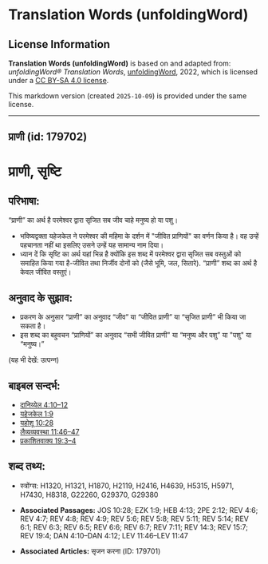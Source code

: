 # Translation Words (unfoldingWord)

## License Information

**Translation Words (unfoldingWord)** is based on and adapted from: _unfoldingWord® Translation Words_, [unfoldingWord](https://unfoldingword.org/utw), 2022, which is licensed under a [CC BY-SA 4.0 license](https://creativecommons.org/licenses/by-sa/4.0/legalcode.en).

This markdown version (created `2025-10-09`) is provided under the same license.



--------------------------------

## प्राणी (id: 179702)

प्राणी, सृष्टि
==============

परिभाषा:
--------

“प्राणी” का अर्थ है परमेश्वर द्वारा सृजित सब जीव चाहे मनुष्य हो या पशु।

* भविष्यद्वक्ता यहेजकेल ने परमेश्वर की महिमा के दर्शन में "जीवित प्राणियों" का वर्णन किया है। वह उन्हें पहचानता नहीं था इसलिए उसने उन्हें यह सामान्य नाम दिया।
* ध्यान दें कि सृष्टि का अर्थ यहां भिन्न है क्योंकि इस शब्द में परमेश्वर द्वारा सृजित सब वस्तुओं को समाहित किया गया है\-जीवित तथा निर्जीव दोनों को (जैसे भूमि, जल, सितारे). “प्राणी” शब्द का अर्थ है केवल जीवित वस्तुएं।

अनुवाद के सुझाव:
----------------

* प्रकरण के अनुसार “प्राणी” का अनुवाद “जीव” या “जीवित प्राणी” या “सृजित प्राणी” भी किया जा सकता है।
* इस शब्द का बहुवचन “प्राणियों” का अनुवाद “सभी जीवित प्राणी" या “मनुष्य और पशु” या "पशु" या “मनुष्य।”

(यह भी देखें: उत्‍पन्‍न)

बाइबल सन्दर्भ:
--------------

* [दानिय्येल 4:10–12](https://ref.ly/Dan4:10-Dan4:12)
* [यहेजकेल 1:9](https://ref.ly/Ezek1:9)
* [यहोशू 10:28](https://ref.ly/Josh10:28)
* [लैव्यव्यवस्था 11:46–47](https://ref.ly/Lev11:46-Lev11:47)
* [प्रकाशितवाक्य 19:3–4](https://ref.ly/Rev19:3-Rev19:4)

शब्द तथ्य:
----------

* स्त्रोंग्स: H1320, H1321, H1870, H2119, H2416, H4639, H5315, H5971, H7430, H8318, G22260, G29370, G29380

* **Associated Passages:** JOS 10:28; EZK 1:9; HEB 4:13; 2PE 2:12; REV 4:6; REV 4:7; REV 4:8; REV 4:9; REV 5:6; REV 5:8; REV 5:11; REV 5:14; REV 6:1; REV 6:3; REV 6:5; REV 6:6; REV 6:7; REV 7:11; REV 14:3; REV 15:7; REV 19:4; DAN 4:10–DAN 4:12; LEV 11:46–LEV 11:47
* **Associated Articles:** सृजन करना (ID: 179701)

